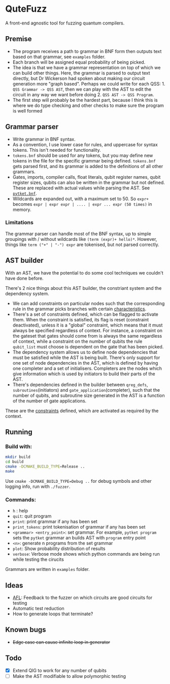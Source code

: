 # QuteFuzz

A front-end agnostic tool for fuzzing quantum compilers. 

## Premise

- The program receives a path to grammar in BNF form then outputs text based on that grammar, see `examples` folder.
- Each branch will be assigned equal probability of being picked.
- The idea is that we have a grammar representation on top of which we can build other things. Here, the grammar is parsed to output text directly, but Dr Wickerson had spoken about making our circuit generation more "graph based". Perhaps we could write for each QSS: 1. `QSS Grammar -> QSS AST`, then we can play with the AST to edit the circuit in any way we want before doing 2. `QSS AST -> QSS Program`. 
- The first step will probably be the hardest part, because I think this is where we do type checking and other checks to make sure the program is well formed

## Grammar parser
- Write grammar in BNF syntax. 
- As a convention, I use lower case for rules, and uppercase for syntax tokens. This isn't needed for functionality. 
- `tokens.bnf` should be used for any tokens, but you may define new tokens in the file for the specific grammar being defined. `tokens.bnf` gets parsed first, and its grammar is added to the definitions of all other grammars.
- Gates, imports, compiler calls, float literals, qubit register names, qubit register sizes, qubits can also be written in the grammar but not defined. These are replaced with actual values while parsing the AST. See [`pytket.bnf`](examples/pytket.bnf).
- Wildcards are expanded out, with a maximum set to 50. So `expr+` becomes `expr | expr expr | .... | expr ... expr (50 times)` in memory. 

### Limitations
The grammar parser can handle most of the BNF syntax, up to simple groupings with / without wildcards like `(term (expr)+ hello)*`. However, things like `term ("+" | "-") expr` are tokenised, but not parsed correctly. 

## AST builder

With an AST, we have the potential to do some cool techniques we couldn't have done before. 

There's 2 nice things about this AST builder, the constriant system and the dependency system. 

- We can add constraints on particular nodes such that the corresponding rule in the grammar picks branches with certain [characteristics](include/constraints.h#L8). 
- There's a set of constraints defined, which can be flagged to activate them. When the constraint is satisfied, its flag is reset (constraint deactivated), unless it is a "global" constraint, which means that it must always be specified regardless of context. For instance, a constraint on the gateset that gates should come from is always the same regardless of context, while a constraint on the number of qubits the rule `qubit_list` must choose is dependent on the gate that has been picked.
- The dependency system allows us to define node dependencies that must be satisfied while the AST is being built. There's only support for one set of node dependencies in the AST, which is defined by having one completer and a set of initialisers. Completers are the nodes which give information which is used by initiators to build their parts of the AST. 
- There's dependencies defined in the builder between `qreg_defs`, `subroutines`(initiators) and `gate_application`(completer), such that the number of qubits, and subroutine size generated in the AST is a function of the number of gate applications.

These are the [constraints](include/constraints.h) defined, which are activated as required by the context.

## Running

### Build with:

```sh
mkdir build
cd build
cmake -DCMAKE_BUILD_TYPE=Release ..
make
```

Use `cmake -DCMAKE_BUILD_TYPE=Debug ..` for debug symbols and other logging info, run with `./fuzzer`.

### Commands:
- `h` : help
- `quit`: quit program
- `print`: print grammar if any has been set
- `print_tokens`: print tokenisation of grammar if any has been set
- `<grammar> <entry_point>`: set grammar. For example, `pytket program` sets the `pytket` grammar an builds AST with `program` entry point
- `<n>`: generate n programs from the set grammar
- `plot`: Show probability distribution of results
- `verbose`: Verbose mode shows which python commands are being run while testing the cirucits

Grammars are written in `examples` folder. 

## Ideas

- [AFL](https://github.com/google/AFL): Feedback to the fuzzer on which circuits are good circuits for testing
- Automatic test reduction
- How to generate loops that terminate?

## Known bugs
- ~~Edge case can cause infinite loop in generator~~

## Todo
- [x] Extend QIG to work for any number of qubits
- [ ] Make the AST modifiable to allow polymorphic testing